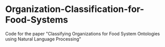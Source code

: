 # Organization-Classification-for-Food-Systems
Code for the paper "Classifying Organizations for Food System Ontologies using Natural Language Processing"
